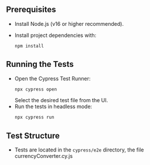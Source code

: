## Prerequisites

- Install Node.js (v16 or higher recommended).
- Install project dependencies with:

  ```bash
  npm install
  ```
## Running the Tests
- Open the Cypress Test Runner:
  ```bash
  npx cypress open
  ```
  Select the desired test file from the UI.
- Run the tests in headless mode:
  ```bash
  npx cypress run
  ```
## Test Structure
- Tests are located in the `cypress/e2e` directory, the file currencyConverter.cy.js